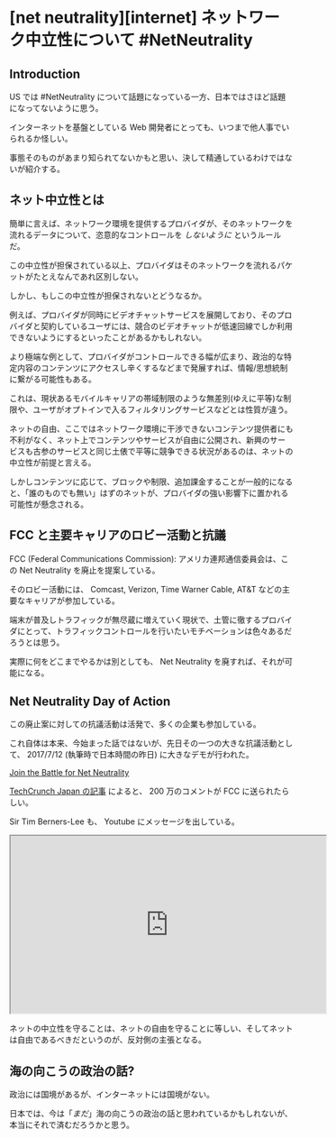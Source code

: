 # [net neutrality][internet] ネットワーク中立性について #NetNeutrality

## Introduction

US では #NetNeutrality について話題になっている一方、日本ではさほど話題になってないように思う。

インターネットを基盤としている Web 開発者にとっても、いつまで他人事でいられるか怪しい。

事態そのものがあまり知られてないかもと思い、決して精通しているわけではないが紹介する。


## ネット中立性とは

簡単に言えば、ネットワーク環境を提供するプロバイダが、そのネットワークを流れるデータについて、恣意的なコントロールを *しないように* というルールだ。

この中立性が担保されている以上、プロバイダはそのネットワークを流れるパケットがたとえなんであれ区別しない。

しかし、もしこの中立性が担保されないとどうなるか。

例えば、プロバイダが同時にビデオチャットサービスを展開しており、そのプロバイダと契約しているユーザには、競合のビデオチャットが低速回線でしか利用できないようにするといったことがあるかもしれない。

より極端な例として、プロバイダがコントロールできる幅が広まり、政治的な特定内容のコンテンツにアクセスし辛くするなどまで発展すれば、情報/思想統制に繋がる可能性もある。

これは、現状あるモバイルキャリアの帯域制限のような無差別(ゆえに平等)な制限や、ユーザがオプトインで入るフィルタリングサービスなどとは性質が違う。

ネットの自由、ここではネットワーク環境に干渉できないコンテンツ提供者にも不利がなく、ネット上でコンテンツやサービスが自由に公開され、新興のサービスも古参のサービスと同じ土俵で平等に競争できる状況があるのは、ネットの中立性が前提と言える。

しかしコンテンツに応じて、ブロックや制限、追加課金することが一般的になると、「誰のものでも無い」はずのネットが、プロバイダの強い影響下に置かれる可能性が懸念される。


## FCC と主要キャリアのロビー活動と抗議

FCC (Federal Communications Commission): アメリカ連邦通信委員会は、この Net Neutrality を廃止を提案している。

そのロビー活動には、 Comcast, Verizon, Time Warner Cable, AT&T などの主要なキャリアが参加している。

端末が普及しトラフィックが無尽蔵に増えていく現状で、土管に徹するプロバイダにとって、トラフィックコントロールを行いたいモチベーションは色々あるだろうとは思う。

実際に何をどこまでやるかは別としても、 Net Neutrality を廃すれば、それが可能になる。


## Net Neutrality Day of Action

この廃止案に対しての抗議活動は活発で、多くの企業も参加している。

これ自体は本来、今始まった話ではないが、先日その一つの大きな抗議活動として、 2017/7/12 (執筆時で日本時間の昨日) に大きなデモが行われた。

[Join the Battle for Net Neutrality](https://www.battleforthenet.com/)

[TechCrunch Japan の記事](http://jp.techcrunch.com/2017/07/14/20170713net-neutrality-day-of-action-spurs-millions-to-speak-out-for-online-freedoms/) によると、 200 万のコメントが FCC に送られたらしい。

Sir Tim Berners-Lee も、 Youtube にメッセージを出している。

<iframe sandbox="allow-scripts allow-same-origin" layout="responsive" width="560" height="315" src="https://www.youtube.com/embed/5Gh0NIQ3yd0" allowfullscreen></iframe>

ネットの中立性を守ることは、ネットの自由を守ることに等しい、そしてネットは自由であるべきだというのが、反対側の主張となる。


## 海の向こうの政治の話?

政治には国境があるが、インターネットには国境がない。

日本では、今は「*まだ*」海の向こうの政治の話と思われているかもしれないが、本当にそれで済むだろうかと思う。
